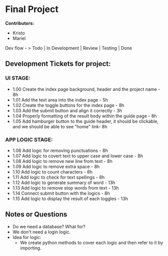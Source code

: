 # Final Project

**Contributors:** 
- Kristo
- Mariel

Dev flow - > Todo | In Development | Review | Testing | Done

## Development Tickets for project:
### UI STAGE:
- 1.00 Create the index page background, header and the project name - 8h
- 1.01 Add the text area into the index page - 5h
- 1.02 Create the toggle buttons for the index page - 8h
- 1.03 Add the submit button and align it correctly - 3h
- 1.04 Properly formatting of the result body within the guide page - 8h
- 1.05 Add hamburger button to the guide header, it should be clickable, and we should be able to see "home" link- 8h
### APP LOGIC STAGE:
- 1.06 Add logic for removing punctuations - 8h
- 1.07 Add logic to covert text to upper case and lower case - 8h
- 1.08 Add logic to remove new line from text - 8h
- 1.09 Add logic to remove extra space - 8h
- 1.10 Add logic to count characters - 8h
- 1.11 Add logic to check for text spellings - 8h
- 1.12 Add logic to generate summary of word - 13h
- 1.13 Add logic to remove stop words from text - 13h
- 1.14 Connect submit button with the logics - 8h
- 1.15 Add logic to display the result of each toggles - 13h

## Notes or Questions

* Do we need a database? What for?
* We don't need a login logic.
* Idea for logic:
  * We create python methods to cover each logic and then refer to it by importing.